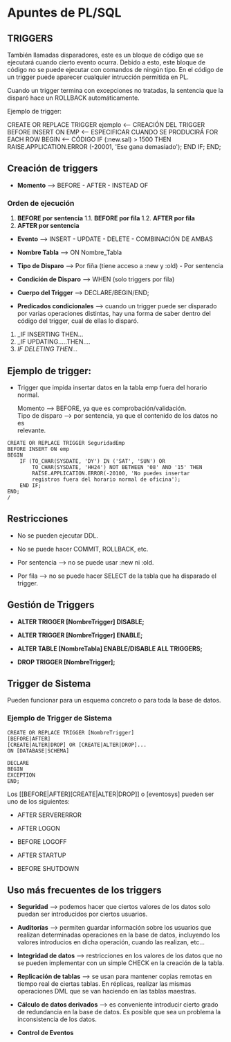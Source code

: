# Apuntes de PL/SQL


## TRIGGERS

También llamadas disparadores, este es un bloque de código que se ejecutará
cuando cierto evento ocurra. Debido a esto, este bloque de código no se puede 
ejecutar con comandos de ningún tipo. En el código de un trigger puede
aparecer cualquier intrucción permitida en PL. 

Cuando un trigger termina con excepciones no tratadas, la sentencia que la
disparó hace un ROLLBACK automáticamente.

Ejemplo de trigger:

CREATE OR REPLACE TRIGGER ejemplo	<-- CREACIÓN DEL TRIGGER
BEFORE INSERT ON EMP			<-- ESPECIFICAR CUANDO SE PRODUCIRÁ
FOR EACH ROW
 BEGIN					<-- CÓDIGO
	IF (:new.sal) > 1500 THEN
	 RAISE.APPLICATION.ERROR (-20001, 'Ese gana demasiado');
	END IF;
 END;


## Creación de triggers

* **Momento** --> BEFORE - AFTER - INSTEAD OF

### Orden de ejecución

1. **BEFORE por sentencia**
1.1. **BEFORE por fila**
1.2. **AFTER por fila**
2. **AFTER por sentencia**

* **Evento** --> INSERT - UPDATE - DELETE - COMBINACIÓN DE AMBAS

* **Nombre Tabla** --> ON Nombre_Tabla

* **Tipo de Disparo** --> Por fiña (tiene acceso a :new y :old) - Por sentencia

* **Condición de Disparo** --> WHEN (solo triggers por fila)

* **Cuerpo del Trigger** --> DECLARE/BEGIN/END;

* **Predicados condicionales** --> cuando un trigger puede ser disparado por
varias operaciones distintas, hay una forma de saber dentro del código del
trigger, cual de ellas lo disparó.

1. _IF INSERTING THEN...
2. _IF UPDATING.....THEN....
3. _IF DELETING THEN..._


## Ejemplo de trigger:

* Trigger que impida insertar datos en la tabla emp fuera del horario normal.

   Momento --> BEFORE, ya que es comprobación/validación.  
   Tipo de disparo --> por sentencia, ya que el contenido de los datos no es  
   relevante.  

```
CREATE OR REPLACE TRIGGER SeguridadEmp
BEFORE INSERT ON emp
BEGIN
	IF (TO_CHAR(SYSDATE, 'DY') IN ('SAT', 'SUN') OR
	    TO_CHAR(SYSDATE, 'HH24') NOT BETWEEN '08' AND '15' THEN
		RAISE.APPLICATION.ERROR(-20100, 'No puedes insertar
		registros fuera del horario normal de oficina');
	END IF;
END;
/
```

## Restricciones

* No se pueden ejecutar DDL.

* No se puede hacer COMMIT, ROLLBACK, etc.

* Por sentencia --> no se puede usar :new ni :old.

* Por fila --> no se puede hacer SELECT de la tabla que ha disparado el trigger.


## Gestión de Triggers

* **ALTER TRIGGER [NombreTrigger] DISABLE;**

* **ALTER TRIGGER [NombreTrigger] ENABLE;**

* **ALTER TABLE [NombreTabla] ENABLE/DISABLE ALL TRIGGERS;**

* **DROP TRIGGER [NombreTrigger];**

## Trigger de Sistema

Pueden funcionar para un esquema concreto o para toda la base de datos.


### Ejemplo de Trigger de Sistema

```
CREATE OR REPLACE TRIGGER [NombreTrigger]
[BEFORE|AFTER]
[CREATE|ALTER|DROP] OR [CREATE|ALTER|DROP]...
ON [DATABASE|SCHEMA]

DECLARE
BEGIN
EXCEPTION
END;
```

Los [[BEFORE|AFTER][CREATE|ALTER|DROP]] o [eventosys] pueden ser uno de los
siguientes:

* AFTER SERVERERROR

* AFTER LOGON

* BEFORE LOGOFF

* AFTER STARTUP

* BEFORE SHUTDOWN


## Uso más frecuentes de los triggers

* **Seguridad** --> podemos hacer que ciertos valores de los datos solo puedan 
ser introducidos por ciertos usuarios.

* **Auditorías** --> permiten guardar información sobre los usuarios que
realizan determinadas operaciones en la base de datos, incluyendo los valores
introducios en dicha operación, cuando las realizan, etc...

* **Integridad de datos** --> restricciones en los valores de los datos que 
no se pueden implementar con un simple CHECK en la creación de la tabla.

* **Replicación de tablas** --> se usan para mantener copias remotas en tiempo 
real de ciertas tablas. En réplicas, realizar las mismas operaciones DML que se
van haciendo en las tablas maestras. 

* **Cálculo de datos derivados** --> es conveniente introducir cierto grado de 
redundancia en la base de datos. Es posible que sea un problema la 
inconsistencia de los datos. 

* **Control de Eventos** 
